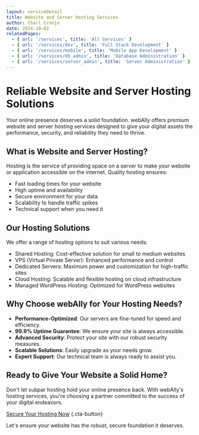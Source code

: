 ```yaml
---
layout: serviceDetail
title: Website and Server Hosting Services
author: Charl Cronje
date: 2024-10-02
relatedPages:
  - { url: '/services', title: 'All Services' }
  - { url: '/services/dev', title: 'Full Stack Development' }
  - { url: '/services/mobile', title: 'Mobile App Development' }
  - { url: '/services/db_admin', title: 'Database Administration' }
  - { url: '/services/server_admin', title: 'Server Administration' }
---
```


# Reliable Website and Server Hosting Solutions

Your online presence deserves a solid foundation. webAlly offers premium website and server hosting services designed to give your digital assets the performance, security, and reliability they need to thrive.

## What is Website and Server Hosting?

Hosting is the service of providing space on a server to make your website or application accessible on the internet. Quality hosting ensures:

- Fast loading times for your website
- High uptime and availability
- Secure environment for your data
- Scalability to handle traffic spikes
- Technical support when you need it

## Our Hosting Solutions

We offer a range of hosting options to suit various needs:

- Shared Hosting: Cost-effective solution for small to medium websites
- VPS (Virtual Private Server): Enhanced performance and control
- Dedicated Servers: Maximum power and customization for high-traffic sites
- Cloud Hosting: Scalable and flexible hosting on cloud infrastructure
- Managed WordPress Hosting: Optimized for WordPress websites

## Why Choose webAlly for Your Hosting Needs?

- **Performance-Optimized**: Our servers are fine-tuned for speed and efficiency.
- **99.9% Uptime Guarantee**: We ensure your site is always accessible.
- **Advanced Security**: Protect your site with our robust security measures.
- **Scalable Solutions**: Easily upgrade as your needs grow.
- **Expert Support**: Our technical team is always ready to assist you.

## Ready to Give Your Website a Solid Home?

Don't let subpar hosting hold your online presence back. With webAlly's hosting services, you're choosing a partner committed to the success of your digital endeavors.

[Secure Your Hosting Now](#cta-hosting-consultation) {.cta-button}

Let's ensure your website has the robust, secure foundation it deserves.
